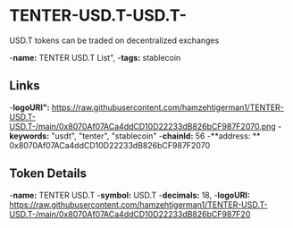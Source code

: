 # TENTER-USD.T-USD.T-

USD.T tokens can be traded on decentralized exchanges


-**name:** TENTER USD.T List",
-**tags:** stablecoin

## Links
-**logoURI":** https://raw.githubusercontent.com/hamzehtigerman1/TENTER-USD.T-USD.T-/main/0x8070Af07ACa4ddCD10D22233dB826bCF987F2070.png
-**keywords:** "usdt", "tenter", "stablecoin"
-**chainId:** 56
-**address: ** 0x8070Af07ACa4ddCD10D22233dB826bCF987F2070

## Token Details
-**name:** TENTER USD.T
-**symbol:** USD.T
-**decimals:** 18,
-**logoURI:** https://raw.githubusercontent.com/hamzehtigerman1/TENTER-USD.T-USD.T-/main/0x8070Af07ACa4ddCD10D22233dB826bCF987F20

